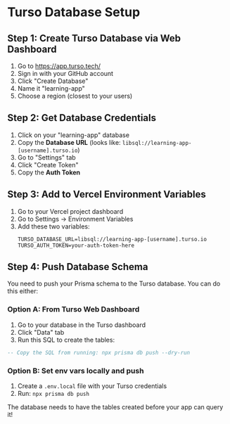 # Turso Database Setup

## Step 1: Create Turso Database via Web Dashboard

1. Go to https://app.turso.tech/
2. Sign in with your GitHub account
3. Click "Create Database"
4. Name it "learning-app"
5. Choose a region (closest to your users)

## Step 2: Get Database Credentials

1. Click on your "learning-app" database
2. Copy the **Database URL** (looks like: `libsql://learning-app-[username].turso.io`)
3. Go to "Settings" tab
4. Click "Create Token"
5. Copy the **Auth Token**

## Step 3: Add to Vercel Environment Variables

1. Go to your Vercel project dashboard
2. Go to Settings → Environment Variables
3. Add these two variables:
   ```
   TURSO_DATABASE_URL=libsql://learning-app-[username].turso.io
   TURSO_AUTH_TOKEN=your-auth-token-here
   ```

## Step 4: Push Database Schema

You need to push your Prisma schema to the Turso database. You can do this either:

### Option A: From Turso Web Dashboard

1. Go to your database in the Turso dashboard
2. Click "Data" tab
3. Run this SQL to create the tables:

```sql
-- Copy the SQL from running: npx prisma db push --dry-run
```

### Option B: Set env vars locally and push

1. Create a `.env.local` file with your Turso credentials
2. Run: `npx prisma db push`

The database needs to have the tables created before your app can query it!
